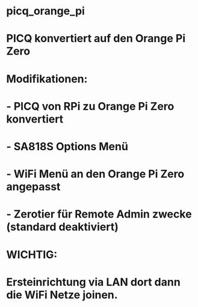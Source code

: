 # picq_orange_pi
#
# PICQ konvertiert auf den Orange Pi Zero
#
# Modifikationen:
# - PICQ von RPi zu Orange Pi Zero konvertiert
# - SA818S Options Menü
# - WiFi Menü an den Orange Pi Zero angepasst
# - Zerotier für Remote Admin zwecke (standard deaktiviert)
#
# WICHTIG:
#
# Ersteinrichtung via LAN dort dann die WiFi Netze joinen.
